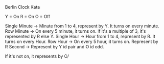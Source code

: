 Berlin Clock Kata

Y = On
R = On
O = Off

Single Minute -> Minute from 1 to 4, represent by Y. It turns on every minute.
Row Minute -> On every 5 minute, it turns on. If it's a multiple of 3, it's represented by R else Y.
Single Hour -> Hour from 1 to 4, represent by R. It turns on every Hour.
Row Hour -> On every 5 hour, it turns on. Represent by R
Second -> Represent by Y id pair and O id odd.

If it's not on, it represents by O/